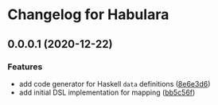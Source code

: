 # Changelog for Habulara

## 0.0.0.1 (2020-12-22)

### Features

* add code generator for Haskell `data` definitions ([8e6e3d6](https://github.com/telostat/habulara/commit/8e6e3d65325f6154d2f19cacc8d64a0e927ca89f))
* add initial DSL implementation for mapping ([bb5c56f](https://github.com/telostat/habulara/commit/bb5c56f97ac56e167f3eb4e38249dd4a61468439))
